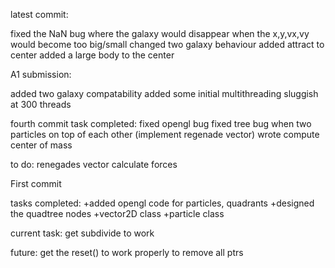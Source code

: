 latest commit:

fixed the NaN bug where the galaxy would disappear when the x,y,vx,vy would become too big/small
changed two galaxy behaviour
added attract to center
added a large body to the center

A1 submission:

added two galaxy compatability
added some initial multithreading
sluggish at 300 threads

fourth commit
task completed:
fixed opengl bug
fixed tree bug when two particles on top of each other (implement regenade vector)
wrote compute center of mass


to do:
renegades vector
calculate forces 

First commit

tasks completed:
+added opengl code for particles, quadrants
+designed the quadtree nodes
+vector2D class
+particle class

current task:
get subdivide to work 

future:
get the reset() to work properly to remove all ptrs
